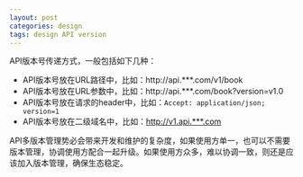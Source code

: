 ```yaml
---
layout: post
categories: design
tags: design API version
---
```


API版本号传递方式，一般包括如下几种：

* API版本号放在URL路径中，比如：http://api.***.com/v1/book
* API版本号放在URL参数中，比如：http://api.***.com/book?version=v1.0
* API版本号放在请求的header中，比如：`Accept: application/json; version=1`
* API版本号放在二级域名中，比如：http://v1.api.***.com



API多版本管理势必会带来开发和维护的复杂度，如果使用方单一，也可以不需要版本管理，协调使用方配合一起升级。如果使用方众多，难以协调一致，则还是应该加入版本管理，确保生态稳定。